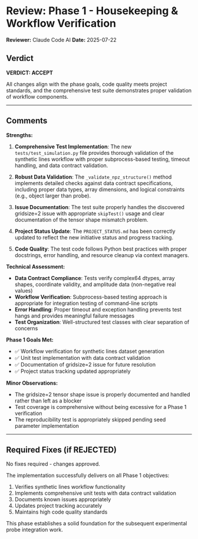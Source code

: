# Review: Phase 1 - Housekeeping & Workflow Verification

**Reviewer:** Claude Code AI
**Date:** 2025-07-22

## Verdict

**VERDICT: ACCEPT**

All changes align with the phase goals, code quality meets project standards, and the comprehensive test suite demonstrates proper validation of workflow components.

---
## Comments

**Strengths:**

1. **Comprehensive Test Implementation**: The new `tests/test_simulation.py` file provides thorough validation of the synthetic lines workflow with proper subprocess-based testing, timeout handling, and data contract validation.

2. **Robust Data Validation**: The `_validate_npz_structure()` method implements detailed checks against data contract specifications, including proper data types, array dimensions, and logical constraints (e.g., object larger than probe).

3. **Issue Documentation**: The test suite properly handles the discovered gridsize=2 issue with appropriate `skipTest()` usage and clear documentation of the tensor shape mismatch problem.

4. **Project Status Update**: The `PROJECT_STATUS.md` has been correctly updated to reflect the new initiative status and progress tracking.

5. **Code Quality**: The test code follows Python best practices with proper docstrings, error handling, and resource cleanup via context managers.

**Technical Assessment:**

- **Data Contract Compliance**: Tests verify complex64 dtypes, array shapes, coordinate validity, and amplitude data (non-negative real values)
- **Workflow Verification**: Subprocess-based testing approach is appropriate for integration testing of command-line scripts
- **Error Handling**: Proper timeout and exception handling prevents test hangs and provides meaningful failure messages
- **Test Organization**: Well-structured test classes with clear separation of concerns

**Phase 1 Goals Met:**
- ✅ Workflow verification for synthetic lines dataset generation  
- ✅ Unit test implementation with data contract validation
- ✅ Documentation of gridsize=2 issue for future resolution
- ✅ Project status tracking updated appropriately

**Minor Observations:**
- The gridsize=2 tensor shape issue is properly documented and handled rather than left as a blocker
- Test coverage is comprehensive without being excessive for a Phase 1 verification
- The reproducibility test is appropriately skipped pending seed parameter implementation

---
## Required Fixes (if REJECTED)

No fixes required - changes approved.

The implementation successfully delivers on all Phase 1 objectives:
1. Verifies synthetic lines workflow functionality
2. Implements comprehensive unit tests with data contract validation
3. Documents known issues appropriately 
4. Updates project tracking accurately
5. Maintains high code quality standards

This phase establishes a solid foundation for the subsequent experimental probe integration work.